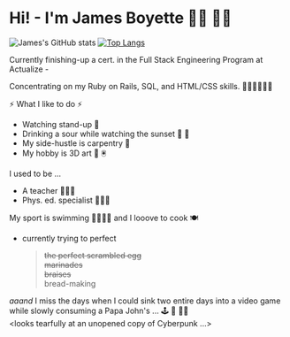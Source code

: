 # Hi!  - I'm James Boyette 👋🏻 👋🏻 

![James's GitHub stats](https://github-readme-stats.vercel.app/api?username=sou7hernsaint&theme=gruvbox&show_icons=true&bg_color=30,edf09e,031321&title_color=faf60c&text_color=fff&icon_color=faee0c)
[![Top Langs](https://github-readme-stats.vercel.app/api/top-langs/?username=sou7hernsaint&theme=gruvbox&layout=compact)](https://github.com/anuraghazra/github-readme-stats&langs_count=5)

Currently finishing-up a cert. in the Full Stack Engineering Program at Actualize - 

Concentrating on my Ruby on Rails, SQL, and HTML/CSS skills. 🦸🏻‍♂️👨🏻‍💻 
 
⚡ What I like to do ⚡

- Watching stand-up 🤡
- Drinking a sour while watching the sunset 🍺 🌇
- My side-hustle is carpentry 🔨 
- My hobby is 3D art 🤖 🖲️

I used to be  ...
- A teacher 👨🏻‍🏫 
- Phys. ed. specialist 🤾🏻‍♂️

My sport is swimming 🏊🏻‍♂️💦 and I looove to cook 🍽 
- currently trying to perfect

  > ~~the perfect scrambled egg~~  
  > ~~marinades~~  
  > ~~braises~~  
  > bread-making  

_aaand_ I miss the days when I could sink two entire days into a video game while slowly consuming a Papa John's ... 🕹️ 🍕 🧟‍♂️  
<looks tearfully at an unopened copy of Cyberpunk ...>



